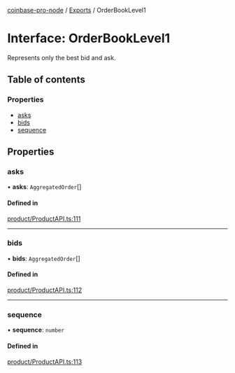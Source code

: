 [coinbase-pro-node](../README.md) / [Exports](../modules.md) / OrderBookLevel1

# Interface: OrderBookLevel1

Represents only the best bid and ask.

## Table of contents

### Properties

- [asks](orderbooklevel1.md#asks)
- [bids](orderbooklevel1.md#bids)
- [sequence](orderbooklevel1.md#sequence)

## Properties

### asks

• **asks**: `AggregatedOrder`[]

#### Defined in

[product/ProductAPI.ts:111](https://github.com/bennycode/coinbase-pro-node/blob/4fcd15c/src/product/ProductAPI.ts#L111)

---

### bids

• **bids**: `AggregatedOrder`[]

#### Defined in

[product/ProductAPI.ts:112](https://github.com/bennycode/coinbase-pro-node/blob/4fcd15c/src/product/ProductAPI.ts#L112)

---

### sequence

• **sequence**: `number`

#### Defined in

[product/ProductAPI.ts:113](https://github.com/bennycode/coinbase-pro-node/blob/4fcd15c/src/product/ProductAPI.ts#L113)
